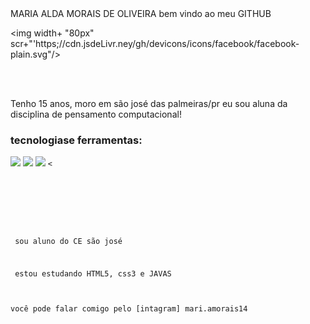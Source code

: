 <div display="inline-block">
<hi aling+"left> MARIA ALDA MORAIS DE OLIVEIRA</hi>
<HI aling="left"> bem vindo ao meu GITHUB </HI>
  
<img width+ "80px" scr+"'https;//cdn.jsdeLivr.ney/gh/devicons/icons/facebook/facebook-plain.svg"/>

</div>

</br>
</br>

Tenho 15 anos, moro em são josé das palmeiras/pr eu sou aluna da disciplina de pensamento computacional!

### tecnologiase ferramentas:
<code><img src="https://cdn.jsdelivr.net/gh/devicons/devicon/icons/html5/html5-original.svg" /></code>
<code><img src="https://cdn.jsdelivr.net/gh/devicons/devicon/icons/css3/css3-original.svg" /></code>
<code><img src="https://cdn.jsdelivr.net/gh/devicons/devicon/icons/javascript/javascript-original.svg" /></code>
<code><

</br>
</br>
<liv display+"inline-block'>
<p aling= "left"> sou aluno do CE são josé </p>
<p align="left"> estou estudando HTML5, css3 e JAVAS 

</br>
você pode falar comigo pelo [intagram] mari.amorais14

